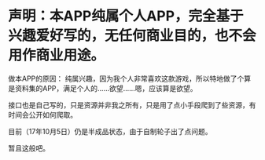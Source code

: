 # 声明：本APP纯属个人APP，完全基于兴趣爱好写的，无任何商业目的，也不会用作商业用途。

做本APP的原因：
纯属兴趣，因为我个人非常喜欢这款游戏，所以特地做了个算是资料集的APP，满足个人的……欲望……嗯，应该算是欲望。

接口也是自己写的，只是资源并非我之所有，只是用了点小手段爬到了些资源，有时间会公开如何爬取。

目前（17年10月5日）仍是半成品状态，由于自制轮子出了点问题。

暂且这般吧。